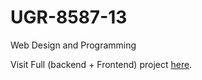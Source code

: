 # UGR-8587-13
Web Design and Programming

Visit Full (backend + Frontend) project [here](https://github.com/Nebiyou-Daniel/Grade-Book).
